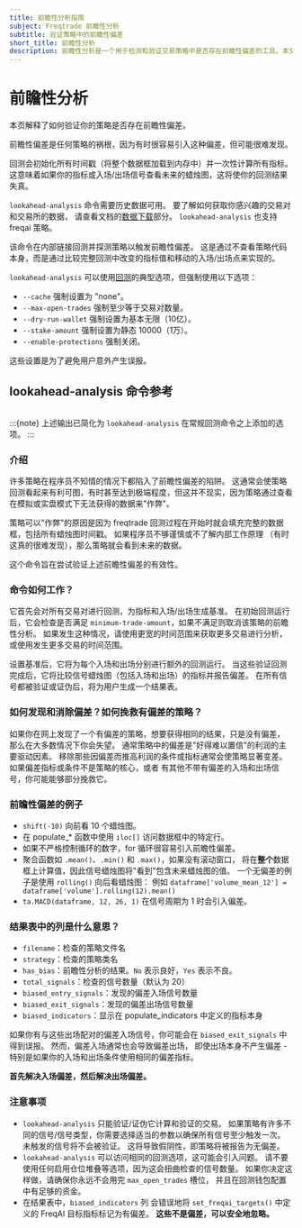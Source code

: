 ```yaml
---
title: 前瞻性分析指南
subject: Freqtrade 前瞻性分析
subtitle: 验证策略中的前瞻性偏差
short_title: 前瞻性分析
description: 前瞻性分析是一个用于检测和验证交易策略中是否存在前瞻性偏差的工具。本文档详细介绍了如何使用该工具来确保策略的有效性。
---
```


# 前瞻性分析

本页解释了如何验证你的策略是否存在前瞻性偏差。

前瞻性偏差是任何策略的祸根，因为有时很容易引入这种偏差，但可能很难发现。

回测会初始化所有时间戳（将整个数据框加载到内存中）并一次性计算所有指标。
这意味着如果你的指标或入场/出场信号查看未来的蜡烛图，这将使你的回测结果失真。

`lookahead-analysis` 命令需要历史数据可用。
要了解如何获取你感兴趣的交易对和交易所的数据，
请查看文档的[数据下载](data-download.md)部分。
`lookahead-analysis` 也支持 freqai 策略。

该命令在内部链接回测并探测策略以触发前瞻性偏差。
这是通过不查看策略代码本身，而是通过比较完整回测中改变的指标值和移动的入场/出场点来实现的。

`lookahead-analysis` 可以使用[回测](backtesting.md)的典型选项，但强制使用以下选项：

- `--cache` 强制设置为 "none"。
- `--max-open-trades` 强制至少等于交易对数量。
- `--dry-run-wallet` 强制设置为基本无限（10亿）。
- `--stake-amount` 强制设置为静态 10000（1万）。
- `--enable-protections` 强制关闭。

这些设置是为了避免用户意外产生误报。

## lookahead-analysis 命令参考

```{include} commands/lookahead-analysis.md
```

:::{note}
上述输出已简化为 `lookahead-analysis` 在常规回测命令之上添加的选项。
:::

### 介绍

许多策略在程序员不知情的情况下都陷入了前瞻性偏差的陷阱。
这通常会使策略回测看起来有利可图，有时甚至达到极端程度，但这并不现实，因为策略通过查看在模拟或实盘模式下无法获得的数据来"作弊"。

策略可以"作弊"的原因是因为 freqtrade 回测过程在开始时就会填充完整的数据框，包括所有蜡烛图时间戳。
如果程序员不够谨慎或不了解内部工作原理
（有时这真的很难发现），那么策略就会看到未来的数据。

这个命令旨在尝试验证上述前瞻性偏差的有效性。

### 命令如何工作？

它首先会对所有交易对进行回测，为指标和入场/出场生成基准。
在初始回测运行后，它会检查是否满足 `minimum-trade-amount`，如果不满足则取消该策略的前瞻性分析。
如果发生这种情况，请使用更宽的时间范围来获取更多交易进行分析，或使用发生更多交易的时间范围。

设置基准后，它将为每个入场和出场分别进行额外的回测运行。
当这些验证回测完成后，它将比较信号蜡烛图（包括入场和出场）的指标并报告偏差。
在所有信号都被验证或证伪后，将为用户生成一个结果表。

### 如何发现和消除偏差？如何挽救有偏差的策略？

如果你在网上发现了一个有偏差的策略，想要获得相同的结果，只是没有偏差，
那么在大多数情况下你会失望。
通常策略中的偏差是"好得难以置信"的利润的主要驱动因素。
移除那些因偏差而推高利润的条件或指标通常会使策略显著变差。
如果偏差指标或条件不是策略的核心，或者
有其他不带有偏差的入场和出场信号，你可能能够部分挽救它。

### 前瞻性偏差的例子

- `shift(-10)` 向前看 10 个蜡烛图。
- 在 populate_* 函数中使用 `iloc[]` 访问数据框中的特定行。
- 如果不严格控制循环的数字，for 循环很容易引入前瞻性偏差。
- 聚合函数如 `.mean()`、`.min()` 和 `.max()`，如果没有滚动窗口，
  将在**整个**数据框上计算值，因此信号蜡烛图将"看到"包含未来蜡烛图的值。
  一个无偏差的例子是使用 `rolling()` 向后看蜡烛图：
  例如 `dataframe['volume_mean_12'] = dataframe['volume'].rolling(12).mean()`
- `ta.MACD(dataframe, 12, 26, 1)` 在信号周期为 1 时会引入偏差。

### 结果表中的列是什么意思？

- `filename`：检查的策略文件名
- `strategy`：检查的策略类名
- `has_bias`：前瞻性分析的结果。`No` 表示良好，`Yes` 表示不良。
- `total_signals`：检查的信号数量（默认为 20）
- `biased_entry_signals`：发现的偏差入场信号数量
- `biased_exit_signals`：发现的偏差出场信号数量
- `biased_indicators`：显示在 populate_indicators 中定义的指标本身

如果你有与这些出场配对的偏差入场信号，你可能会在 `biased_exit_signals` 中得到误报。
然而，偏差入场通常也会导致偏差出场，
即使出场本身不产生偏差 -
特别是如果你的入场和出场条件使用相同的偏差指标。

**首先解决入场偏差，然后解决出场偏差。**

### 注意事项

- `lookahead-analysis` 只能验证/证伪它计算和验证的交易。
如果策略有许多不同的信号/信号类型，你需要选择适当的参数以确保所有信号至少触发一次。未触发的信号将不会被验证。
这将导致假阴性，即策略将被报告为无偏差。
- `lookahead-analysis` 可以访问相同的回测选项，这可能会引入问题。
请不要使用任何启用仓位堆叠等选项，因为这会扭曲检查的信号数量。
如果你决定这样做，请确保你永远不会用完 `max_open_trades` 槽位，
并且在回测钱包配置中有足够的资金。
- 在结果表中，`biased_indicators` 列
会错误地将 `set_freqai_targets()` 中定义的 FreqAI 目标指标标记为有偏差。
**这些不是偏差，可以安全地忽略。**
